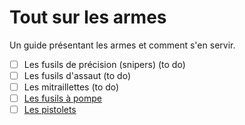 Tout sur les armes
==================

Un guide présentant les armes et comment s'en servir.

 * [ ] Les fusils de précision[](armes/fusils-de-precision.md) (snipers) (to do)
 * [ ] Les fusils d'assaut[](armes/fusils-d-assaut) (to do)
 * [ ] Les mitraillettes[](armes/mitraillettes.md) (to do)
 * [ ] [Les fusils à pompe](armes/fusil-a-pompe.md)
 * [ ] [Les pistolets](armes/pistolets.md)
